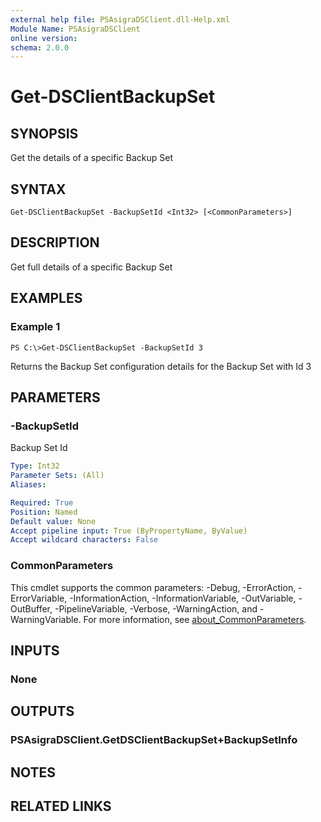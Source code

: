 ```yaml
---
external help file: PSAsigraDSClient.dll-Help.xml
Module Name: PSAsigraDSClient
online version:
schema: 2.0.0
---
```


# Get-DSClientBackupSet

## SYNOPSIS
Get the details of a specific Backup Set

## SYNTAX

```
Get-DSClientBackupSet -BackupSetId <Int32> [<CommonParameters>]
```

## DESCRIPTION
Get full details of a specific Backup Set

## EXAMPLES

### Example 1
```
PS C:\>Get-DSClientBackupSet -BackupSetId 3
```

Returns the Backup Set configuration details for the Backup Set with Id 3

## PARAMETERS

### -BackupSetId
Backup Set Id

```yaml
Type: Int32
Parameter Sets: (All)
Aliases:

Required: True
Position: Named
Default value: None
Accept pipeline input: True (ByPropertyName, ByValue)
Accept wildcard characters: False
```

### CommonParameters
This cmdlet supports the common parameters: -Debug, -ErrorAction, -ErrorVariable, -InformationAction, -InformationVariable, -OutVariable, -OutBuffer, -PipelineVariable, -Verbose, -WarningAction, and -WarningVariable. For more information, see [about_CommonParameters](http://go.microsoft.com/fwlink/?LinkID=113216).

## INPUTS

### None
## OUTPUTS

### PSAsigraDSClient.GetDSClientBackupSet+BackupSetInfo
## NOTES

## RELATED LINKS
